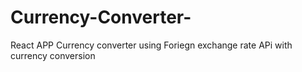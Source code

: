 # Currency-Converter-
React APP
Currency converter using Foriegn exchange rate APi with currency conversion
